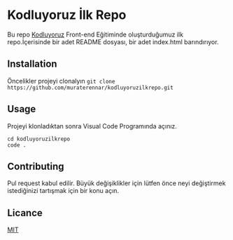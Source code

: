 # Kodluyoruz İlk Repo
Bu repo [Kodluyoruz](https://kodluyoruz.org/tr/kodluyoruz/) Front-end Eğitiminde oluşturduğumuz ilk repo.İçerisinde bir adet README dosyası, bir adet index.html barındırıyor.

## Installation
Öncelikler projeyi clonalyın
`git clone https://github.com/muraterennar/kodluyoruzilkrepo.git`

## Usage
Projeyi klonladıktan sonra Visual Code Programında açınız.
``` 
cd kodluyoruzilkrepo
code .
```

## Contributing
Pul request kabul edilir. Büyük değişiklikler için lütfen önce neyi değiştirmek istediğinizi tartışmak için bir konu açın.

## Licance
[MIT](LICENSE)